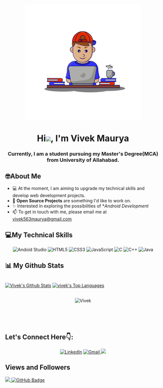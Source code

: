 <div align="center">
<img src="https://github.com/Vivek563/vivek563/blob/9ff86b02ac1a42188561d86ccfde244dddc04198/%E2%80%94Pngtree%E2%80%94boy%20work%20from%20home%20with_5424728.png" height="375px" width="375px"/>
</div>
 
<h1 align="center">Hi<img src="https://raw.githubusercontent.com/MartinHeinz/MartinHeinz/master/wave.gif" width="30px">, I'm Vivek Maurya</h1>


<h3 align="center">Currently, I am a student pursuing my Master's Degree(MCA) from University of Allahabad.</h3>


## 🤓About Me 
 
 
 - 💻 At the moment, I am aiming to upgrade my technical skills and develop web development projects.
 - 🙌 **Open Source Projects** are something I'd like to work on.
 - ✨ Interested in exploring the possibilities of **Android Development*
 - 📫 To get in touch with me, please email me at vivek563maurya@gmail.com


## 💻My Technical Skills

<p align="center">

 <img alt="Andoid Studio" src="https://img.shields.io/badge/Andoid-Studio-green" />
 <img alt="HTML5" src="https://img.shields.io/badge/html5-%23E34F26.svg?&style=for-the-badge&logo=html5&logoColor=white" />
 <img alt="CSS3" src="https://img.shields.io/badge/css3-%231572B6.svg?&style=for-the-badge&logo=css3&logoColor=white" />
 <img alt="JavaScript" src="https://img.shields.io/badge/javascript-%23323330.svg?&style=for-the-badge&logo=javascript&logoColor=%23F7DF1E" />
 <img alt="C" src="https://img.shields.io/badge/c-%2300599C.svg?&style=for-the-badge&logo=c&logoColor=white" />
 <img alt="C++" src="https://img.shields.io/badge/c++-%2300599C.svg?&style=for-the-badge&logo=c%2B%2B&ogoColor=white" />
 <img alt="Java" src="https://img.shields.io/badge/java-%23ED8B00.svg?&style=for-the-badge&logo=java&logoColor=white" />
 
 </p>



## 📊 My Github Stats

  <br/>
    <a href="https://github.com/vivek563/github-readme-stats"><img alt="Vivek's Github Stats" src="https://github-readme-stats.vercel.app/api?username=vivek563&show_icons=true&count_private=true&theme=react&hide_border=true&bg_color=0D1117" /></a>
  <a href="https://github.com/vivek563/github-readme-stats"><img alt="vivek's Top Languages" src="https://github-readme-stats.vercel.app/api/top-langs/?username=vivek563&langs_count=8&count_private=true&layout=compact&theme=react&hide_border=true&bg_color=0D1117" /></a>
  <br/>
  
  
  <br/>
  <div align="center">
<p><img align="center" src="https://github-readme-streak-stats.herokuapp.com/?user=vivek563&theme=react" alt="Vivek"/></p>
  </div>
<br/>


<br/>
<br/>



## Let's Connect Here👇:

<div align="center">


<a  href="https://www.linkedin.com/in/vivek563maurya/" target="_blank"><img alt="LinkedIn" src="https://img.shields.io/badge/linkedin%20-%230077B5.svg?&style=for-the-badge&logo=linkedin&logoColor=white" /></a>
<a href="mailto:vivek563maurya@gmail.com"><img  alt="Gmail" src="https://img.shields.io/badge/Gmail-D14836?style=for-the-badge&logo=gmail&logoColor=white" />
<a href="https://twitter.com/vivek563maurya" target="_blank"><img src="https://img.shields.io/badge/twitter-%2300acee.svg?&style=for-the-badge&logo=twitter&logoColor=white&alt=twitter" /></a>


</div>


## Views and Followers
<a href="https://github.com/vivek563/github-profile-views-counter">
 <img src="https://komarev.com/ghpvc/?username=vivek563&color=green">
</a>
<a href="https://github.com/vivek563?tab=followers"><img src="https://img.shields.io/github/followers/vivek563?label=Followers&style=social" alt="GitHub Badge"></a>
 
<!--
**vivek563/vivek563** is a ✨ _special_ ✨ repository because its `README.md` (this file) appears on your GitHub profile.

Here are some ideas to get you started:

- 🔭 I’m currently working on ...
- 🌱 I’m currently learning ...
- 👯 I’m looking to collaborate on ...
- 🤔 I’m looking for help with ...
- 💬 Ask me about ...
- 📫 How to reach me:@mayur5pai@gmail.com
- 😄 Pronouns: ...
- ⚡ Fun fact: ...
-->
